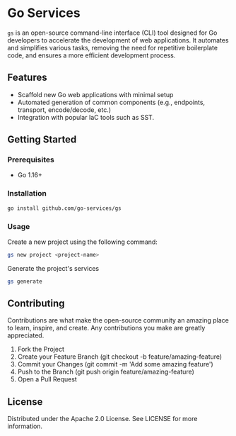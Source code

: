 # Go Services
`gs` is an open-source command-line interface (CLI) tool designed for Go developers to accelerate the development of web applications. It automates and simplifies various tasks, removing the need for repetitive boilerplate code, and ensures a more efficient development process.

## Features
- Scaffold new Go web applications with minimal setup
- Automated generation of common components (e.g.,  endpoints, transport, encode/decode, etc.)
- Integration with popular IaC tools such as SST.

## Getting Started

### Prerequisites
- Go 1.16+

### Installation

```bash
go install github.com/go-services/gs
```

### Usage
Create a new project using the following command:
```bash
gs new project <project-name>
```
Generate the project's services
```bash
gs generate
```

## Contributing
Contributions are what make the open-source community an amazing place to learn, inspire, and create. Any contributions you make are greatly appreciated.
1. Fork the Project
2. Create your Feature Branch (git checkout -b feature/amazing-feature)
3. Commit your Changes (git commit -m 'Add some amazing feature')
4. Push to the Branch (git push origin feature/amazing-feature)
5. Open a Pull Request

## License
Distributed under the Apache 2.0 License. See LICENSE for more information.